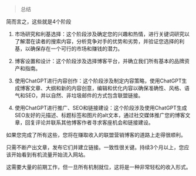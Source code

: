 > 总结

简而言之，这些就是4个阶段

1.  市场研究和利基选择：这个阶段涉及确定您的兴趣和热情，进行关键词研究以了解潜在读者的搜索内容，分析竞争对手的优势和劣势，并验证您选择的利基，以确保存在一个可行的市场和赚钱的潜力。

1.  博客设置和设计：这个阶段涉及选择博客平台，并确立我们所有基本的品牌资产和指南。

1.  使用ChatGPT进行内容创作：这个阶段涉及制定内容策略，使用ChatGPT生成博客文章、大纲和新的内容创意，编辑和优化内容以确保准确性、风格、语气和SEO，并以自然、非垃圾邮件的方式包含联盟链接。

1.  使用ChatGPT进行推广、SEO和链接建设：这个阶段涉及使用ChatGPT生成SEO友好的元描述、标题标签和图片的alt文本，通过社交媒体推广您的博客文章，回复评论并联系其他博客作者寻求客座机会和链接建设。

如果您完成了所有这些，您将在赚取收入的联盟营销博客的道路上走得很顺利。

只需不断产出文章，发布它们并建立链接。一致性很关键。持续3个月以上，您应该开始看到有机流量开始流入网站。

这需要大量的前期工作，但一旦所有机制就位，这将是一种非常轻松的收入形式。
